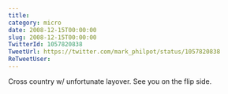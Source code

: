 ```yaml
---
title: 
category: micro
date: 2008-12-15T00:00:00
slug: 2008-12-15T00:00:00
TwitterId: 1057820838
TweetUrl: https://twitter.com/mark_philpot/status/1057820838
ReTweetUser: 
---
```


Cross country w/ unfortunate layover. See you on the flip side.